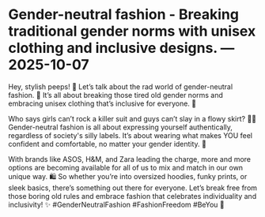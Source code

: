 # Gender-neutral fashion - Breaking traditional gender norms with unisex clothing and inclusive designs. — 2025-10-07

Hey, stylish peeps! 🌟 Let’s talk about the rad world of gender-neutral fashion. 🌈 It’s all about breaking those tired old gender norms and embracing unisex clothing that’s inclusive for everyone. 💪

Who says girls can’t rock a killer suit and guys can’t slay in a flowy skirt? 💁‍♂️ Gender-neutral fashion is all about expressing yourself authentically, regardless of society's silly labels. It’s about wearing what makes YOU feel confident and comfortable, no matter your gender identity. 🌟

With brands like ASOS, H&M, and Zara leading the charge, more and more options are becoming available for all of us to mix and match in our own unique way. 🛍️ So whether you’re into oversized hoodies, funky prints, or sleek basics, there’s something out there for everyone. Let’s break free from those boring old rules and embrace fashion that celebrates individuality and inclusivity! ✨ #GenderNeutralFashion #FashionFreedom #BeYou 💖